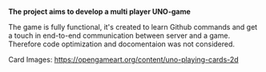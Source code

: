 **The project aims to develop a multi player UNO-game** 

The game is fully functional, it's created to learn Github commands and get a touch in end-to-end communication between server and a game. Therefore code optimization and docomentaion was not considered.  




Card Images: https://opengameart.org/content/uno-playing-cards-2d
